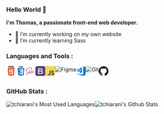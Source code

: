 ### Hello World 👋

**I'm Thomas, a passionate front-end web developer.**

- 🔭 I’m currently working on my own website
- 🌱 I’m currently learning Sass
<!-- - ⚡ Fun fact: ... -->


### Languages and Tools :

<a href="https://developer.mozilla.org/fr/docs/Web/Guide/HTML/HTML5">
  <img align="left" alt="HTML5" height="26px" src="https://raw.githubusercontent.com/github/explore/80688e429a7d4ef2fca1e82350fe8e3517d3494d/topics/html/html.png">
</a>
<a href="https://developer.mozilla.org/fr/docs/Web/CSS">
  <img align="left" alt="CSS" height="26px" src="https://raw.githubusercontent.com/github/explore/80688e429a7d4ef2fca1e82350fe8e3517d3494d/topics/css/css.png">
</a>
<a href="https://sass-lang.com/">
  <img align="left" alt="Sass" height="26px" src="https://raw.githubusercontent.com/github/explore/80688e429a7d4ef2fca1e82350fe8e3517d3494d/topics/sass/sass.png">
</a>
<a href="https://getbootstrap.com/">
  <img align="left" alt="Bootstrap" height="26px" src="https://raw.githubusercontent.com/github/explore/80688e429a7d4ef2fca1e82350fe8e3517d3494d/topics/bootstrap/bootstrap.png">
</a>
<a href="https://developer.mozilla.org/fr/docs/Web/JavaScript">
  <img align="left" alt="JavaScript" height="26px" src="https://raw.githubusercontent.com/github/explore/80688e429a7d4ef2fca1e82350fe8e3517d3494d/topics/javascript/javascript.png"/>
</a>
<a href="https://figma.com">
  <img align="left" alt="Figma" height="26px" src="https://cdn.worldvectorlogo.com/logos/figma-1.svg"/>
</a>
<a href="https://code.visualstudio.com">
  <img align="left" alt="Visual Studio Code" height="26px" src="https://raw.githubusercontent.com/github/explore/80688e429a7d4ef2fca1e82350fe8e3517d3494d/topics/visual-studio-code/visual-studio-code.png" />
</a>
<a href="https://git-scm.com/">
  <img align="left" alt="Git" height="26px" src="https://upload.wikimedia.org/wikipedia/commons/thumb/3/3f/Git_icon.svg/1024px-Git_icon.svg.png"/>
</a>
<a href="https://github.com">
  <img align="left" alt="Github" height="26px" src="https://raw.githubusercontent.com/github/explore/78df643247d429f6cc873026c0622819ad797942/topics/github/github.png"/>
</a>

<br />
<br />

### GitHub Stats :

<img align="left" src="https://github-readme-stats.tchiarani.vercel.app/api/top-langs/?username=tchiarani&hide_border=true&hide_title=true&layout=compact" alt="tchiarani's Most Used Languages" />

<img align="left" src="https://github-readme-stats.tchiarani.vercel.app/api?username=tchiarani&show_icons=true&hide_border=true&include_all_commits=true&count_private=true&hide_rank=true&title_color=1e2a38&icon_color=1e2a38&hide=prs,issues&hide_title=true" alt="tchiarani's Github Stats" />
